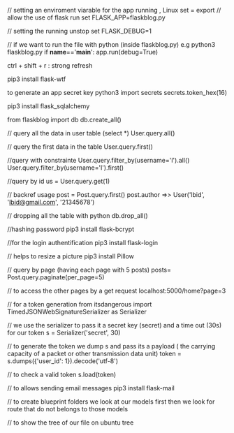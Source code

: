 // setting an enviroment viarable for the app running , Linux set = export
// allow the use of flask run 
set FLASK_APP=flaskblog.py

// setting the running unstop
set FLASK_DEBUG=1

// if we want to run the file with python (inside flaskblog.py) e.g python3 flaskblog.py
if __name__=='__main__':
    app.run(debug=True)

ctrl + shift + r : strong refresh

pip3 install flask-wtf

to generate an app secret key
python3
import secrets
secrets.token_hex(16)


pip3 install flask_sqlalchemy

from flaskblog import db
db.create_all()

// query all the data in user table (select *)
User.query.all()

// query the first data in the table
User.query.first()

//query with constrainte
User.query.filter_by(username='l').all()
User.query.filter_by(username='l').first()

//query by id
us = User.query.get(1)

// backref usage
post = Post.query.first()
post.author =>> User('lbid', 'lbid@gmail.com', '21345678')

// dropping all the table with python
db.drop_all()


//hashing password
pip3 install flask-bcrypt


//for the login authentification
pip3 install flask-login

// helps to resize a picture
pip3 install Pillow

// query by page (having each page with 5 posts)
posts= Post.query.paginate(per_page=5)

// to access the other pages by a get request
localhost:5000/home?page=3


// for a token generation
from itsdangerous import TimedJSONWebSignatureSerializer as Serializer

// we use the serializer to pass it a secret key (secret) and a time out (30s) for our token
s = Serializer('secret', 30)


// to generate the token we dump s and pass its a payload ( the carrying capacity of a packet or other transmission data unit)
token = s.dumps({'user_id': 1}).decode('utf-8')

// to check a valid token
s.load(token)

// to allows sending email messages
pip3 install flask-mail

// to create blueprint folders we look at our models first then we look for route that do not belongs to those models

// to show the tree of our file on ubuntu
tree